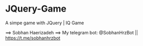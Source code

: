 # JQuery-Game
A simpe game with JQuery | IQ Game

==> Sobhan Haerizadeh
==> My telegram bot: @SobhanHrzBot || https://t.me/sobhanhrzbot

